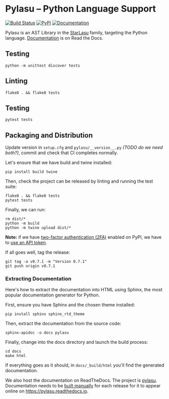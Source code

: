 # Pylasu – Python Language Support #

[![Build Status](https://github.com/Strumenta/pylasu/actions/workflows/pythonapp.yml/badge.svg)](https://github.com/Strumenta/pylasu/actions/workflows/pythonapp.yml)
[![PyPI](https://img.shields.io/pypi/v/pylasu.svg)](https://pypi.org/project/pylasu)
[![Documentation](https://readthedocs.org/projects/pylasu/badge/?version=latest&style=flat)](https://pylasu.readthedocs.io)

Pylasu is an AST Library in the [StarLasu](https://github.com/Strumenta/StarLasu) family, targeting the Python language. [Documentation](https://pylasu.readthedocs.io) is on Read the Docs.

## Testing

```shell
python -m unittest discover tests 
```

## Linting

```shell
flake8 . && flake8 tests
```

## Testing

```shell
pytest tests
```

## Packaging and Distribution

Update version in `setup.cfg` and `pylasu/__version__.py` _(TODO do we need both?)_,
commit and check that CI completes normally. 

Let's ensure that we have build and twine installed:

```shell
pip install build twine
```

Then, check the project can be released by linting and running the test suite:

```shell
flake8 . && flake8 tests
pytest tests
```

Finally, we can run:

```shell
rm dist/*
python -m build
python -m twine upload dist/*
```

**Note:** if we have [two-factor authentication (2FA)](https://pypi.org/help/#twofa) enabled on PyPI, 
we have to [use an API token](https://pypi.org/help/#apitoken).

If all goes well, tag the release:

```shell
git tag -a v0.7.1 -m "Version 0.7.1"
git push origin v0.7.1
```

### Extracting Documentation

Here's how to extract the documentation into HTML using Sphinx, the most popular documentation generator for Python.

First, ensure you have Sphinx and the chosen theme installed:
```shell
pip install sphinx sphinx_rtd_theme
```

Then, extract the documentation from the source code:
```shell
sphinx-apidoc -o docs pylasu
```

Finally, change into the docs directory and launch the build process:
```shell
cd docs
make html
```

If everything goes as it should, in `docs/_build/html` you'll find the generated documentation.

We also host the documentation on ReadTheDocs. The project is [pylasu](https://readthedocs.org/projects/pylasu/). 
Documentation needs to be [built manually](https://readthedocs.org/projects/pylasu/) for each release for it to appear
online on https://pylasu.readthedocs.io.
